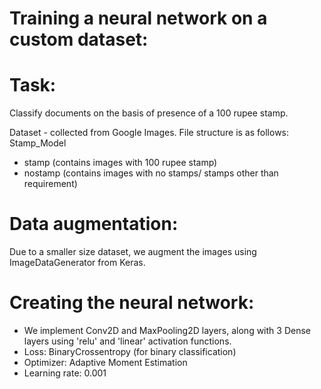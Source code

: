 # Training a neural network on a custom dataset:
# Task:
Classify documents on the basis of presence of a 100 rupee stamp.

Dataset - collected from Google Images.
File structure is as follows:
Stamp_Model
- stamp (contains images with 100 rupee stamp)
- nostamp (contains images with no stamps/ stamps other than requirement)

# Data augmentation:
Due to a smaller size dataset, we augment the images using ImageDataGenerator from Keras.

# Creating the neural network:
- We implement Conv2D and MaxPooling2D layers, along with 3 Dense layers using 'relu' and 'linear' activation functions.
- Loss: BinaryCrossentropy (for binary classification)
- Optimizer: Adaptive Moment Estimation
- Learning rate: 0.001


